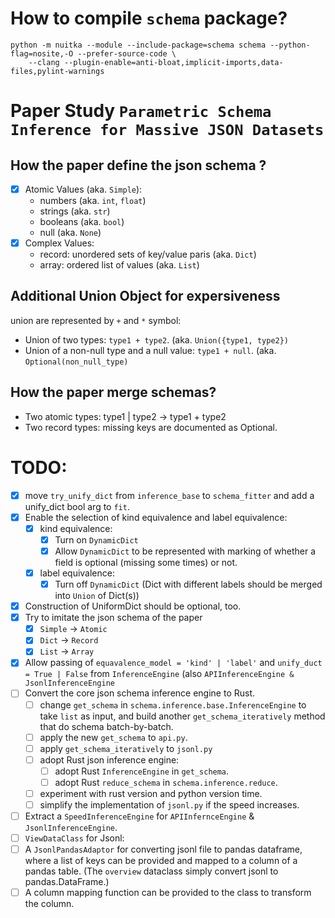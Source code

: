 # How to compile `schema` package?

```
python -m nuitka --module --include-package=schema schema --python-flag=nosite,-O --prefer-source-code \
    --clang --plugin-enable=anti-bloat,implicit-imports,data-files,pylint-warnings
```
# Paper Study `Parametric Schema Inference for Massive JSON Datasets`

## How the paper define the json schema ? 

- [X] Atomic Values (aka. `Simple`):
	- numbers (aka. `int`, `float`)
	- strings (aka. `str`)
	- booleans (aka. `bool`)
	- null (aka. `None`)
- [X] Complex Values:
	- record: unordered sets of key/value paris (aka. `Dict`)
	- array: ordered list of values (aka. `List`)

## Additional Union Object for expersiveness

union are represented by `+` and `*` symbol:
- Union of two types: `type1 + type2`. (aka. `Union({type1, type2})`
- Union of a non-null type and a null value: `type1 + null`. (aka. `Optional(non_null_type)`

## How the paper merge schemas? 

- Two atomic types: type1 | type2 -> type1 + type2
- Two record types: missing keys are documented as Optional. 


# TODO:

- [X] move `try_unify_dict` from `inference_base` to `schema_fitter` and add a unify_dict bool arg to `fit`. 
- [X] Enable the selection of kind equivalence and label equivalence:
	- [X] kind equivalence: 
		-  [X] Turn on `DynamicDict`
		-  [X] Allow `DynamicDict` to be represented with marking of whether a field is optional (missing some times) or not. 
	-  [X] label equivalence:
		-  [X] Turn off `DynamicDict` (Dict with different labels should be merged into `Union` of Dict(s))
- [X] Construction of UniformDict should be optional, too. 
- [X] Try to imitate the json schema of the paper
	- [X] `Simple` -> `Atomic`
	- [X] `Dict` -> `Record`
	- [X] `List` -> `Array`
- [X] Allow passing of `equavalence_model = 'kind' | 'label'` and `unify_duct = True | False` from `InferenceEngine` (also `APIInferenceEngine & JsonlInferenceEngine`
- [ ] Convert the core json schema inference engine to Rust. 
	- [ ] change `get_schema` in `schema.inference.base.InferenceEngine` to take `list` as input, and build another `get_schema_iteratively` method that do schema batch-by-batch. 
	- [ ] apply the new `get_schema` to `api.py`.
	- [ ] apply `get_schema_iteratively` to `jsonl.py`
	- [ ] adopt Rust json inference engine: 
		- [ ] adopt Rust `InferenceEngine` in `get_schema`. 
		- [ ] adopt Rust `reduce_schema` in `schema.inference.reduce`.
	- [ ] experiment with rust version and python version time. 
	- [ ] simplify the implementation of `jsonl.py` if the speed increases.
- [ ] Extract a `SpeedInferenceEngine` for `APIInfernceEngine` & `JsonlInferenceEngine`. 
- [ ] `ViewDataClass` for Jsonl:
- [ ] A `JsonlPandasAdaptor` for converting jsonl file to pandas dataframe, where a list of keys can be provided and mapped to a column of a pandas table. (The `overview` dataclass simply convert jsonl to pandas.DataFrame.) 
- [ ] A column mapping function can be provided to the class to transform the column. 